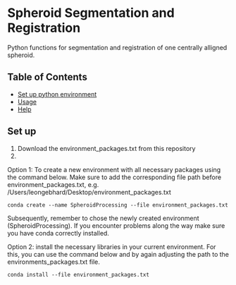 # Spheroid Segmentation and Registration

Python functions for segmentation and registration of one centrally alligned spheroid. 

## Table of Contents
- [Set up python environment](#set-up-python-environment)
- [Usage](#usage)
- [Help](#help)


## Set up
1. Download the environment_packages.txt from this repository
2.
Option 1: To create a new environment with all necessary packages using the command below. Make sure to add the corresponding file path before environment_packages.txt, e.g.       /Users/leongebhard/Desktop/environment_packages.txt

    conda create --name SpheroidProcessing --file environment_packages.txt

Subsequently, remember to chose the newly created environment (SpheroidProcessing).
If you encounter problems along the way make sure you have conda correctly installed.
  
Option 2: install the necessary libraries in your current environment.
For this, you can use the command below and by again adjusting the path to the environments_packages.txt file.

    conda install --file environment_packages.txt



  



